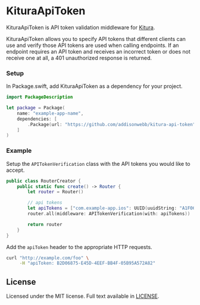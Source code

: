 # KituraApiToken

KituraApiToken is API token validation middleware for [Kitura](https://github.com/IBM-Swift/Kitura).

KituraApiToken allows you to specify API tokens that different clients can use and verify those API tokens are used when calling endpoints. If an endpoint requires an API token and receives an incorrect token or does not receive one at all, a 401 unauthorized response is returned.

### Setup

In Package.swift, add KituraApiToken as a dependency for your project.
``` Swift
import PackageDescription

let package = Package(
    name: "example-app-name",
    dependencies: [
        .Package(url: "https://github.com/addisonwebb/kitura-api-token", majorVersion: 0)
    ]
)
```

### Example
Setup the `APITokenVerification` class with the API tokens you would like to accept.
``` Swift
public class RouterCreator {
    public static func create() -> Router {
        let router = Router()

        // api tokens
        let apiTokens = ["com.example-app.ios": UUID(uuidString: "A1F06875-E45D-4EEF-BB4F-05B95A572A81")!]
        router.all(middleware: APITokenVerification(with: apiTokens))

        return router
    }
}
```

Add the `apiToken` header to the appropriate HTTP requests.
``` sh
curl "http://example.com/foo" \
     -H "apiToken: B2D06875-E45D-4EEF-BB4F-05B95A572A82"
```



## License
Licensed under the MIT license. Full text available in [LICENSE](LICENSE.txt).
